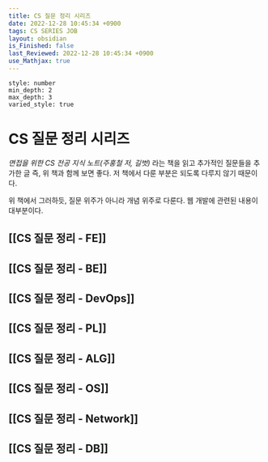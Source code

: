```yaml
---
title: CS 질문 정리 시리즈
date: 2022-12-28 10:45:34 +0900
tags: CS SERIES JOB
layout: obsidian
is_Finished: false
last_Reviewed: 2022-12-28 10:45:34 +0900
use_Mathjax: true
---
```


```toc
style: number
min_depth: 2
max_depth: 3
varied_style: true
```

# CS 질문 정리 시리즈

_면접을 위한 CS 전공 지식 노트(주홍철 저, 길벗)_ 라는 책을 읽고 추가적인 질문들을 추가한 글
즉, 위 책과 함께 보면 좋다. 저 책에서 다룬 부분은 되도록 다루지 않기 때문이다.

위 책에서 그러하듯, 질문 위주가 아니라 개념 위주로 다룬다. 웹 개발에 관련된 내용이 대부분이다.

## [[CS 질문 정리 - FE]]

## [[CS 질문 정리 - BE]]

## [[CS 질문 정리 - DevOps]]

## [[CS 질문 정리 - PL]]

## [[CS 질문 정리 - ALG]]

## [[CS 질문 정리 - OS]]

## [[CS 질문 정리 - Network]]

## [[CS 질문 정리 - DB]]
